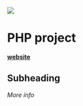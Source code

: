 <img src="https://giphy.com/gifs/deschutesbrewery-skipping-deschutes-brewery-whistle-while-you-work-lr1PGJlmI7YMbG7Iwq?utm_source=media-link&utm_medium=landing&utm_campaign=Media%20Links&utm_term=">

# PHP project

**[website](https://tobias-ahlund.com/project/PHP/)**

## Subheading

*More info*